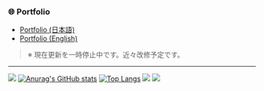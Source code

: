 ### 🌐 Portfolio

- [Portfolio (日本語)](https://steola6564.github.io/Portfolio/)
- [Portfolio (English)](https://steola6564.github.io/Portfolio_en/)

> ※ 現在更新を一時停止中です。近々改修予定です。

---

![](http://github-profile-summary-cards.vercel.app/api/cards/profile-details?username=steola6564&theme=radical)
[![Anurag's GitHub stats](https://github-readme-stats.vercel.app/api?username=steola6564&count_private=true&show_icons=true&theme=radical)](https://github.com/anuraghazra/github-readme-stats)
[![Top Langs](https://github-readme-stats.vercel.app/api/top-langs/?username=steola6564&theme=radical&layout=compact)](https://github.com/anuraghazra/github-readme-stats)
![](http://github-profile-summary-cards.vercel.app/api/cards/repos-per-language?username=steola6564&theme=radical)
![](http://github-profile-summary-cards.vercel.app/api/cards/most-commit-language?username=steola6564&theme=radical)
